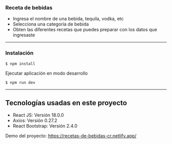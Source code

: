 ### Receta de bebidas

- Ingresa el nombre de una bebida, tequila, vodka, etc
- Selecciona una categoría de bebida
- Obten las diferentes recetas que puedes preparar con los datos que ingresaste

-------------

### Instalación

`$ npm install`

Ejecutar aplicación en modo desarrollo

`$ npm run dev`

-------------

## Tecnologías usadas en este proyecto

* React JS: Versión 18.0.0 
* Axios: Versión 0.27.2
* React Bootstrap: Versión 2.4.0

Demo del proyecto:
https://recetas-de-bebidas-cr.netlify.app/



